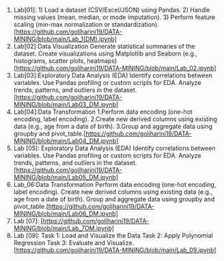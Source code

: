 1. Lab[01]: 1) Load a dataset (CSV/Excel/JSON) using Pandas.
         2) Handle missing values (mean, median, or mode imputation).
         3) Perform feature scaling (min-max normalization or standardization).[https://github.com/goliharini19/DATA-MINING/blob/main/Lab_1(DM).ipynb]        
2. Lab[02]:Data Visualization Generate statistical summaries of the dataset. Create visualizations using Matplotlib and Seaborn (e.g., histograms, scatter plots, heatmaps)[https://github.com/goliharini19/DATA-MINING/blob/main/Lab_02.ipynb]
3. Lab[03]:Exploratory Data Analysis (EDA)
Identify correlations between variables.
Use Pandas profiling or custom scripts for EDA.
Analyze trends, patterns, and outliers in the dataset.[https://github.com/goliharini19/DATA-MINING/blob/main/Lab03_DM.ipynb]
4. Lab[04]:Data Transformation 1.Perform data encoding (one-hot encoding, label encoding). 2.Create new derived columns using existing data (e.g., age from a date of birth). 3.Group and aggregate data using groupby and pivot_table.[https://github.com/goliharini19/DATA-MINING/blob/main/Lab04_DM.ipynb]
5. Lab [05]: Exploratory Data Analysis (EDA) Identify correlations between variables. Use Pandas profiling or custom scripts for EDA. Analyze trends, patterns, and outliers in the dataset.
   [https://github.com/goliharini19/DATA-MINING/blob/main/Lab05_DM.ipynb]
6. Lab_06:Data Transformation Perform data encoding (one-hot encoding, label encoding). Create new derived columns using existing data (e.g., age from a date of birth). Group and aggregate data using groupby and pivot_table.[https://github.com/goliharini19/DATA-MINING/blob/main/Lab06_DM.ipynb]
7. Lab [07]: [https://github.com/goliharini19/DATA-MINING/blob/main/Lab_7DM.ipynb]
9. Lab [09]: Task 1: Load and Visualize the Data
             Task 2: Apply Polynomial Regression
             Task 3: Evaluate and Visualize. [https://github.com/goliharini19/DATA-MINING/blob/main/Lab_09.ipynb]
